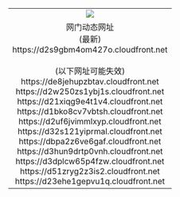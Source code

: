 ﻿<table>
  <tr></tr>
  <tr><td colspan=2 align=center><img src="https://d2s9gbm4om427o.cloudfront.net/Up/oGate.jpg" /></td></tr>
  <tr><td colspan=2 align=center>网门动态网址<br/>(最新)
<br>https://d2s9gbm4om427o.cloudfront.net
<br/><br/>(以下网址可能失效)
<br>https://de8jehupzbtav.cloudfront.net
<br>https://d2w250zs1ybj1s.cloudfront.net
<br>https://d21xiqg9e4t1v4.cloudfront.net
<br>https://d1bko8cv7vbtsh.cloudfront.net
<br>https://d2uf6jvimmlxyp.cloudfront.net
<br>https://d32s121yiprmal.cloudfront.net
<br>https://dbpa2z6ve6gaf.cloudfront.net
<br>https://d3hun9drtp0vnh.cloudfront.net
<br>https://d3dplcw65p4fzw.cloudfront.net
<br>https://d51zryg2z3is2.cloudfront.net
<br>https://d23ehe1gepvu1q.cloudfront.net
    </td>
  </tr>
</table>
